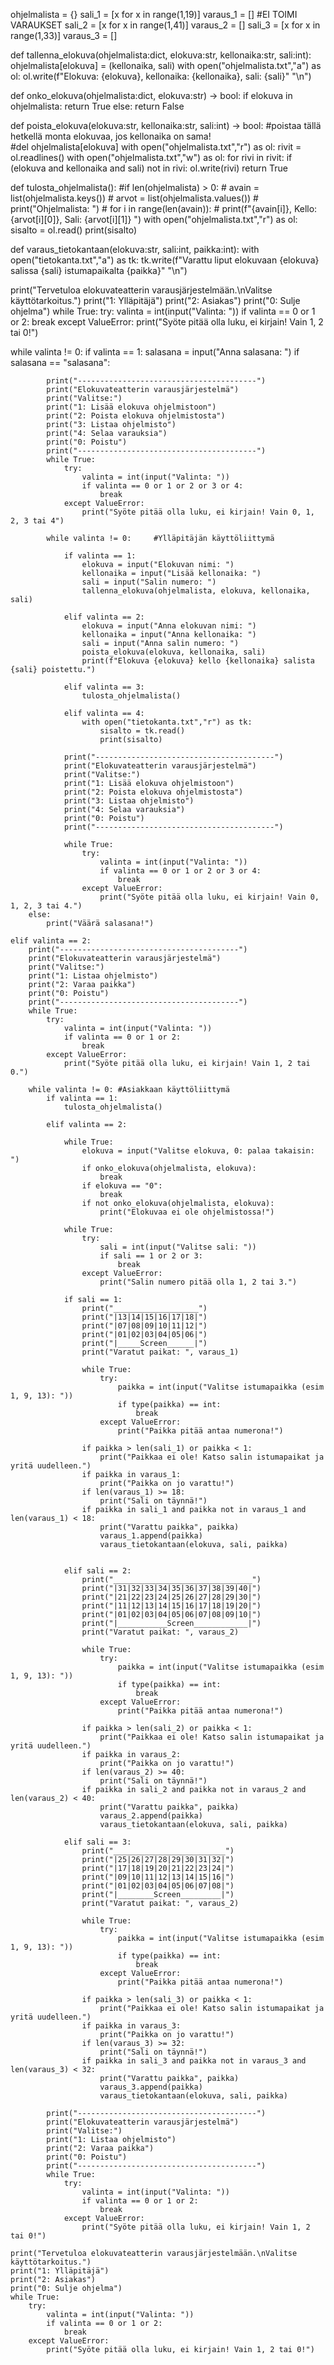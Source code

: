 
ohjelmalista = {}
sali_1 = [x for x in range(1,19)]
varaus_1 = []                       #EI TOIMI VARAUKSET
sali_2 = [x for x in range(1,41)]
varaus_2 = []
sali_3 = [x for x in range(1,33)]
varaus_3 = []

def tallenna_elokuva(ohjelmalista:dict, elokuva:str, kellonaika:str, sali:int):
    ohjelmalista[elokuva] = (kellonaika, sali)
    with open("ohjelmalista.txt","a") as ol:
        ol.write(f"Elokuva: {elokuva}, kellonaika: {kellonaika}, sali: {sali}" "\n")
    
def onko_elokuva(ohjelmalista:dict, elokuva:str) -> bool:
    if elokuva in ohjelmalista:
        return True
    else:
        return False
      
def poista_elokuva(elokuva:str, kellonaika:str, sali:int) -> bool: #poistaa tällä hetkellä monta elokuvaa, jos kellonaika on sama!  
    #del ohjelmalista[elokuva]
    with open("ohjelmalista.txt","r") as ol:
        rivit = ol.readlines()
    with open("ohjelmalista.txt","w") as ol:
            for rivi in rivit:
                if (elokuva and kellonaika and sali) not in rivi:
                    ol.write(rivi)
    return True
    


def tulosta_ohjelmalista():
    #if len(ohjelmalista) > 0:
    #   avain = list(ohjelmalista.keys())
     #   arvot = list(ohjelmalista.values())
     #   print("Ohjelmalista: ")
     #   for i in range(len(avain)):
     #       print(f"{avain[i]}, Kello: {arvot[i][0]}, Sali: {arvot[i][1]} ")
    with open("ohjelmalista.txt","r") as ol:
        sisalto = ol.read()
        print(sisalto)

def varaus_tietokantaan(elokuva:str, sali:int, paikka:int):
    with open("tietokanta.txt","a") as tk:
        tk.write(f"Varattu liput elokuvaan {elokuva} salissa {sali} istumapaikalta {paikka}" "\n")

print("Tervetuloa elokuvateatterin varausjärjestelmään.\nValitse käyttötarkoitus.")
print("1: Ylläpitäjä")
print("2: Asiakas")
print("0: Sulje ohjelma")
while True:
    try:
        valinta = int(input("Valinta: "))
        if valinta == 0 or 1 or 2:
            break
    except ValueError:
        print("Syöte pitää olla luku, ei kirjain! Vain 1, 2 tai 0!")

while valinta != 0:
    if valinta == 1:
        salasana = input("Anna salasana: ")
        if salasana == "salasana":
            
            print("----------------------------------------")
            print("Elokuvateatterin varausjärjestelmä")
            print("Valitse:")
            print("1: Lisää elokuva ohjelmistoon")
            print("2: Poista elokuva ohjelmistosta")
            print("3: Listaa ohjelmisto")
            print("4: Selaa varauksia")
            print("0: Poistu")
            print("----------------------------------------")
            while True:
                try:
                    valinta = int(input("Valinta: "))
                    if valinta == 0 or 1 or 2 or 3 or 4:
                        break
                except ValueError:
                    print("Syöte pitää olla luku, ei kirjain! Vain 0, 1, 2, 3 tai 4")

            while valinta != 0:     #Ylläpitäjän käyttöliittymä

                if valinta == 1:
                    elokuva = input("Elokuvan nimi: ")
                    kellonaika = input("Lisää kellonaika: ")
                    sali = input("Salin numero: ")
                    tallenna_elokuva(ohjelmalista, elokuva, kellonaika, sali)
                
                elif valinta == 2:
                    elokuva = input("Anna elokuvan nimi: ")
                    kellonaika = input("Anna kellonaika: ")
                    sali = input("Anna salin numero: ")
                    poista_elokuva(elokuva, kellonaika, sali)
                    print(f"Elokuva {elokuva} kello {kellonaika} salista {sali} poistettu.")
                
                elif valinta == 3:
                    tulosta_ohjelmalista()
                
                elif valinta == 4:
                    with open("tietokanta.txt","r") as tk:
                        sisalto = tk.read()
                        print(sisalto)

                print("----------------------------------------")
                print("Elokuvateatterin varausjärjestelmä")
                print("Valitse:")
                print("1: Lisää elokuva ohjelmistoon")
                print("2: Poista elokuva ohjelmistosta")
                print("3: Listaa ohjelmisto")
                print("4: Selaa varauksia")
                print("0: Poistu")
                print("----------------------------------------")
                
                while True:
                    try:
                        valinta = int(input("Valinta: "))
                        if valinta == 0 or 1 or 2 or 3 or 4:
                            break
                    except ValueError:
                        print("Syöte pitää olla luku, ei kirjain! Vain 0, 1, 2, 3 tai 4.")
        else: 
            print("Väärä salasana!")     

    elif valinta == 2:
        print("----------------------------------------")
        print("Elokuvateatterin varausjärjestelmä")
        print("Valitse:")
        print("1: Listaa ohjelmisto")
        print("2: Varaa paikka")
        print("0: Poistu")
        print("----------------------------------------")
        while True:
            try:
                valinta = int(input("Valinta: "))
                if valinta == 0 or 1 or 2:
                    break
            except ValueError:
                print("Syöte pitää olla luku, ei kirjain! Vain 1, 2 tai 0.")

        while valinta != 0: #Asiakkaan käyttöliittymä
            if valinta == 1:
                tulosta_ohjelmalista()
               
            elif valinta == 2:
                
                while True:
                    elokuva = input("Valitse elokuva, 0: palaa takaisin: ")
                    if onko_elokuva(ohjelmalista, elokuva):
                        break
                    if elokuva == "0":
                        break
                    if not onko_elokuva(ohjelmalista, elokuva):
                        print("Elokuvaa ei ole ohjelmistossa!")

                while True:
                    try:
                        sali = int(input("Valitse sali: "))
                        if sali == 1 or 2 or 3:
                            break
                    except ValueError:
                        print("Salin numero pitää olla 1, 2 tai 3.")
 
                if sali == 1:
                    print("___________________")
                    print("|13|14|15|16|17|18|")
                    print("|07|08|09|10|11|12|")
                    print("|01|02|03|04|05|06|")
                    print("|_____Screen______|")
                    print("Varatut paikat: ", varaus_1)

                    while True:
                        try:
                            paikka = int(input("Valitse istumapaikka (esim 1, 9, 13): "))
                            if type(paikka) == int:
                                break
                        except ValueError:
                            print("Paikka pitää antaa numerona!")

                    if paikka > len(sali_1) or paikka < 1:
                        print("Paikkaa ei ole! Katso salin istumapaikat ja yritä uudelleen.")
                    if paikka in varaus_1:
                        print("Paikka on jo varattu!")
                    if len(varaus_1) >= 18:
                        print("Sali on täynnä!")
                    if paikka in sali_1 and paikka not in varaus_1 and len(varaus_1) < 18:
                        print("Varattu paikka", paikka)
                        varaus_1.append(paikka)
                        varaus_tietokantaan(elokuva, sali, paikka)

                                 
                elif sali == 2:
                    print("_______________________________")
                    print("|31|32|33|34|35|36|37|38|39|40|")
                    print("|21|22|23|24|25|26|27|28|29|30|")
                    print("|11|12|13|14|15|16|17|18|19|20|")
                    print("|01|02|03|04|05|06|07|08|09|10|")
                    print("|___________Screen____________|")
                    print("Varatut paikat: ", varaus_2)

                    while True:
                        try:
                            paikka = int(input("Valitse istumapaikka (esim 1, 9, 13): "))
                            if type(paikka) == int:
                                break
                        except ValueError:
                            print("Paikka pitää antaa numerona!")

                    if paikka > len(sali_2) or paikka < 1:
                        print("Paikkaa ei ole! Katso salin istumapaikat ja yritä uudelleen.")
                    if paikka in varaus_2:
                        print("Paikka on jo varattu!")
                    if len(varaus_2) >= 40:
                        print("Sali on täynnä!")
                    if paikka in sali_2 and paikka not in varaus_2 and len(varaus_2) < 40:
                        print("Varattu paikka", paikka)
                        varaus_2.append(paikka)
                        varaus_tietokantaan(elokuva, sali, paikka)

                elif sali == 3:
                    print("_________________________")
                    print("|25|26|27|28|29|30|31|32|")
                    print("|17|18|19|20|21|22|23|24|")
                    print("|09|10|11|12|13|14|15|16|")
                    print("|01|02|03|04|05|06|07|08|")
                    print("|________Screen_________|")
                    print("Varatut paikat: ", varaus_2)

                    while True:
                        try:
                            paikka = int(input("Valitse istumapaikka (esim 1, 9, 13): "))
                            if type(paikka) == int:
                                break
                        except ValueError:
                            print("Paikka pitää antaa numerona!")

                    if paikka > len(sali_3) or paikka < 1:
                        print("Paikkaa ei ole! Katso salin istumapaikat ja yritä uudelleen.")
                    if paikka in varaus_3:
                        print("Paikka on jo varattu!")
                    if len(varaus_3) >= 32:
                        print("Sali on täynnä!")
                    if paikka in sali_3 and paikka not in varaus_3 and len(varaus_3) < 32:
                        print("Varattu paikka", paikka)
                        varaus_3.append(paikka)
                        varaus_tietokantaan(elokuva, sali, paikka)
                
            print("----------------------------------------")
            print("Elokuvateatterin varausjärjestelmä")
            print("Valitse:")
            print("1: Listaa ohjelmisto")
            print("2: Varaa paikka")
            print("0: Poistu")
            print("----------------------------------------")
            while True:
                try:
                    valinta = int(input("Valinta: "))
                    if valinta == 0 or 1 or 2:
                        break
                except ValueError:
                    print("Syöte pitää olla luku, ei kirjain! Vain 1, 2 tai 0!") 

    print("Tervetuloa elokuvateatterin varausjärjestelmään.\nValitse käyttötarkoitus.")
    print("1: Ylläpitäjä")
    print("2: Asiakas")
    print("0: Sulje ohjelma")
    while True:
        try:
            valinta = int(input("Valinta: "))
            if valinta == 0 or 1 or 2:
                break
        except ValueError:
            print("Syöte pitää olla luku, ei kirjain! Vain 1, 2 tai 0!")

            

        

